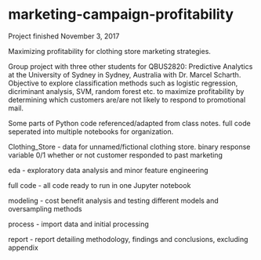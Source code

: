 # marketing-campaign-profitability

Project finished November 3, 2017

Maximizing profitability for clothing store marketing strategies.

Group project with three other students for QBUS2820: Predictive Analytics at the University of Sydney in Sydney, Australia with Dr. Marcel Scharth. Objective to explore classification methods such as logistic regression, dicriminant analysis, SVM, random forest etc. to maximize profitability by determining which customers are/are not likely to respond to promotional mail.

Some parts of Python code referenced/adapted from class notes. full code seperated into multiple notebooks for organization.

Clothing_Store - data for unnamed/fictional clothing store. binary response variable 0/1 whether or not customer responded to past marketing

eda - exploratory data analysis and minor feature engineering

full code - all code ready to run in one Jupyter notebook

modeling - cost benefit analysis and testing different models and oversampling methods

process - import data and initial processing

report - report detailing methodology, findings and conclusions, excluding appendix
